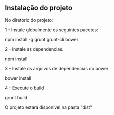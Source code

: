 Instalação do projeto
-----------------------

No diretório do projeto:

1 - Instale globalmente os seguintes pacotes:

npm install -g grunt grunt-cli bower

2 - Instale as dependencias.

npm install

3 - Instale os arquivos de dependencias do bower

bower install

4 - Execute o build

grunt build


O projeto estará disponível na pasta "dist"





